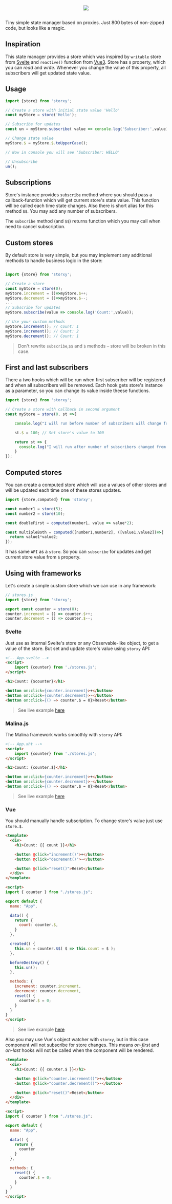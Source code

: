   <p align="center">
  <img style="margin: 15px" padding="20" src="https://raw.githubusercontent.com/AlexxNB/storxy/master/branding/storxy_logo.svg"/>
  </p>

Tiny simple state manager based on proxies. Just 800 bytes of non-zipped code, but looks like a magic.

## Inspiration

This state manager provides a store which was inspired by `writable` store from [Svelte](https://svelte.dev) and `reactive()` function from [Vue3](https://vuejs.org). Store has `$` property, which you can _read_ and _write_. Whenever you change the value of this property, all subscribers will get updated state value.

## Usage

```js
import {store} from 'storxy';

// Create a store with initial state value 'Hello'
const myStore = store('Hello');

// Subscribe for updates
const un = myStore.subscribe( value => console.log('Subscriber:',value));

// Change state value
myStore.$ = myStore.$.toUpperCase();

// Now in console you will see 'Subscriber: HELLO'

// Unsubscribe
un();

```
## Subscriptions

Store's instance provides `subscribe` method where you should pass a callback-function which will get current store's state value. This function will be called each time state changes. Also there is short alias for this method `$$`. You may add any number of subscribers.

The `subscribe` method (and `$$`) returns function which you may call when need to cancel subscription.


## Custom stores

By default store is very simple, but you may implement any additional methods to handle business logic in the store:

```js

import {store} from 'storxy';

// Create a store
const myStore = store(0);
myStore.increment = ()=>myStore.$++;
myStore.decrement = ()=>myStore.$--;
...
// Subscribe for updates
myStore.subscribe(value => console.log('Count:',value));

// Use your custom methods
myStore.increment(); // Count: 1
myStore.increment(); // Count: 2
myStore.decrement(); // Count: 1

```
> Don't rewrite `subscribe`,`$$` and `$` methods – store will be broken in this case.


## First and last subscribers

There a two hooks which will be run when first subscriber will be registered and when all subscribers will be removed. Each hook gets store's instance as a parameter, so you can change its value inside theese functions.

```js
import {store} from 'storxy';

// Create a store with callback in second argument
const myStore = store(0, st =>{

    console.log("I will run before number of subscribers will change from 0 to 1");

    st.$ = 100; // Set store's value to 100

    return st => {
      console.log("I will run after number of subscribers changed from 1 to 0");
    }
});
```

## Computed stores

You can create a computed store which will use a values of other stores and will be updated each time one of these stores updates.

```js
import {store,computed} from 'storxy';

const number1 = store(5);
const number2 = store(10);

const doubleFirst = computed(number1, value => value*2);

const multipleBoth = computed([number1,number2], ([value1,value2])=>{
  return value1*value2;
});
```

It has same `API` as a `store`. So you can `subscribe` for updates and get current store value from `$` property.

## Using with frameworks

Let's create a simple custom store which we can use in any framework:

```js
// stores.js
import {store} from 'storxy';

export const counter = store(0);
counter.increment = () => counter.$++;
counter.decrement = () => counter.$--;
```

### Svelte

Just use as internal Svelte's store or any Observable-like object, to get a value of the store. But set and update store's value using `storxy` API:

```html
<!-- App.svelte -->
<script>
    import {counter} from './stores.js';
</script>

<h1>Count: {$counter}</h1>

<button on:click={counter.increment}>+</button>
<button on:click={counter.decrement}>-</button>
<button on:click={() => counter.$ = 0}>Reset</button>
```
> See live example [here](https://svelte.dev/repl/81ebb80c70f346fdb348be6472280e60)


### Malina.js

The Malina framework works smoothly with `storxy` API:

```html
<!-- App.xht -->
<script>
    import {counter} from './stores.js';
</script>

<h1>Count: {counter.$}</h1>

<button on:click={counter.increment}>+</button>
<button on:click={counter.decrement}>-</button>
<button on:click={() => counter.$ = 0}>Reset</button>
```
> See live example [here](https://malinajs.github.io/repl/#/share/tp4gZWOEHuu)


### Vue

You should manually handle subscription. To change store's value just use `store.$`.

```html
<template>
  <div>
    <h1>Count: {{ count }}</h1>

    <button @click="increment()">+</button>
    <button @click="decrement()">-</button>

    <button @click="reset()">Reset</button>
  </div>
</template>

<script>
import { counter } from "./stores.js";

export default {
  name: "App",

  data() {
    return {
      count: counter.$,
    }
  },

  created() {
    this.un = counter.$$( $ => this.count = $ );
  },

  beforeDestroy() {
    this.un();
  },

  methods: {
    increment: counter.increment,
    decrement: counter.decrement,
    reset() {
      counter.$ = 0;
    }
  }
}
</script>
```
> See live example [here](https://codesandbox.io/s/storxy-example-hyubg)

Also you may use Vue's object watcher with `storxy`, but in this case component will not subscribe for store changes. This means _on-first_ and _on-last_ hooks will not be called when the component will be rendered. 

```html
<template>
  <div>
    <h1>Count: {{ counter.$ }}</h1>

    <button @click="counter.increment()">+</button>
    <button @click="counter.decrement()">-</button>

    <button @click="reset()">Reset</button>
  </div>
</template>

<script>
import { counter } from "./stores.js";

export default {
  name: "App",

  data() {
    return {
      counter
    }
  },

  methods: {
    reset() {
      counter.$ = 0;
    }
  }
}
</script>
```
